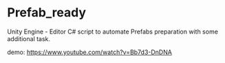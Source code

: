 # Prefab_ready
Unity Engine - Editor C# script to automate Prefabs preparation with some additional task.


demo: 
https://www.youtube.com/watch?v=Bb7d3-DnDNA
